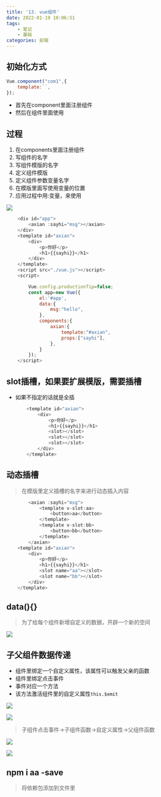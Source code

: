 ```yaml
---
title: '13. vue组件'
date: 2022-01-19 10:06:51
tags: 
    - 笔记
    - 基础
categories: 前端
---
```


## 初始化方式

```javascript
Vue.component("com1",{
    template:``,
});
```

- 首先在component里面注册组件
- 然后在组件里面使用

## 过程

1. 在components里面注册组件
2. 写组件的名字
3. 写组件模版的名字
4. 定义组件模版
5. 定义组件参数变量名字
6. 在模版里面写使用变量的位置
7. 应用过程中用:变量，来使用

![](file://C:\Personal\Documents\IkMarkdown\.assets\1月23日vue组件.md58696.9284898.png)

```javascript
    <div id="app">
        <axian :sayhi="msg"></axian>
    </div>
    <template id="axian">
        <div>
            <p>你好</p>
            <h1>{{sayhi}}</h1>
        </div>
    </template>
    <script src="./vue.js"></script>
    <script>

        Vue.config.productionTip=false;
        const app=new Vue({
            el:'#app',
            data:{
                msg:"hello",
            },
            components:{
                axian:{
                    template:"#axian",
                    props:["sayhi"],
                },
            }
        });
    </script>
```

## slot插槽，如果要扩展模版，需要插槽

- 如果不指定的话就是全插
  ```javascript
      <template id="axian">
          <div>
              <p>你好</p>
              <h1>{{sayhi}}</h1>
              <slot></slot>
              <slot></slot>
              <slot></slot>
          </div>
      </template>
  ```

## 动态插槽

> 在模版里定义插槽的名字来进行动态插入内容

```javascript
        <axian :sayhi="msg">
            <template v-slot:aa>
                <button>aa</button>
            </template>
            <template v-slot:bb>
                <button>bb</button>
            </template>
        </axian>  
    <template id="axian">
        <div>
            <p>你好</p>
            <h1>{{sayhi}}</h1>
            <slot name="aa"></slot>
            <slot name="bb"></slot>
        </div>
    </template>
```

## data(){}

> 为了给每个组件新增自定义的数据，开辟一个新的空间

![](file://C:\Personal\Documents\IkMarkdown\.assets\1月23日vue组件.md60537.8039823.png)

## 子父组件数据传递

- 组件里绑定一个自定义属性，该属性可以触发父亲的函数
- 组件里绑定点击事件
- 事件对应一个方法
- 该方法激活组件里的自定义属性`this.$emit`

![](file://C:\Personal\Documents\IkMarkdown\.assets\1月23日vue组件.md61756.8490572.png)

![](file://C:\Personal\Documents\IkMarkdown\.assets\1月23日vue组件.md61768.3312032.png)

> 子组件点击事件->子组件函数->自定义属性->父组件函数

![](file://C:\Personal\Documents\IkMarkdown\.assets\1月23日vue组件.md67208.077329.png)

![](file://C:\Personal\Documents\IkMarkdown\.assets\1月23日vue组件.md67222.0779037.png)

## npm i aa -save

> 将依赖包添加到文件里
